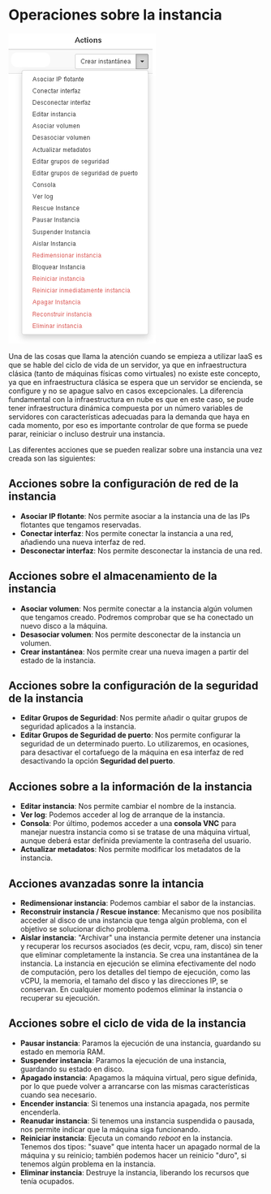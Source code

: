 # Operaciones sobre la instancia

![operaciones](img/operaciones1.png)

Una de las cosas que llama la atención cuando se empieza a utilizar IaaS es que
se hable del ciclo de vida de un servidor, ya que en infraestructura clásica
(tanto de máquinas físicas como virtuales) no existe este concepto, ya que en
infraestructura clásica se espera que un servidor se encienda, se configure y no
se apague salvo en casos excepcionales. La diferencia fundamental con la
infraestructura en nube es que en este caso, se pude tener infraestructura
dinámica compuesta por un número variables de servidores con características
adecuadas para la demanda que haya en cada momento, por eso es importante
controlar de que forma se puede parar, reiniciar o incluso destruir una
instancia.

Las diferentes acciones que se pueden realizar sobre una instancia una vez
creada son las siguientes:

## Acciones sobre la configuración de red de la instancia

* **Asociar IP flotante**: Nos permite asociar a la instancia una de las IPs flotantes que tengamos reservadas.
* **Conectar interfaz**: Nos permite conectar la instancia a una red, añadiendo una nueva interfaz de red.
* **Desconectar interfaz**: Nos permite desconectar la instancia de una red.

## Acciones sobre el almacenamiento de la instancia

* **Asociar volumen**: Nos permite conectar a la instancia algún volumen que tengamos creado. Podremos comprobar que se ha conectado un nuevo disco a la máquina.
* **Desasociar volumen**: Nos permite desconectar de la instancia un volumen.
* **Crear instantánea**: Nos permite crear una nueva imagen a partir del estado de la instancia.

## Acciones sobre la configuración de la seguridad de la instancia

* **Editar Grupos de Seguridad**: Nos permite añadir o quitar grupos de seguridad aplicados a la instancia.
*  **Editar Grupos de Seguridad de puerto**: Nos permite configurar la seguridad de un determinado puerto. Lo utilizaremos, en ocasiones, para desactivar el cortafuego de la máquina en esa interfaz de red desactivando la opción **Seguridad del puerto**.

## Acciones sobre a la información de la instancia

* **Editar instancia**: Nos permite cambiar el nombre de la instancia.
* **Ver log**: Podemos acceder al log de arranque de la instancia. 
* **Consola**: Por último, podemos acceder a una **consola VNC** para manejar nuestra instancia como si se tratase de una máquina virtual, aunque deberá estar definida previamente la contraseña del usuario.
* **Actualizar metadatos**: Nos permite modificar los metadatos de la instancia.

## Acciones avanzadas sonre la intancia

* **Redimensionar instancia**: Podemos cambiar el sabor de la instancias.
* **Reconstruir instancia / Rescue instance**: Mecanismo que nos posibilita acceder al disco de una instancia que tenga algún problema, con el objetivo se solucionar dicho problema. 
* **Aislar instancia**: "Archivar" una instancia permite detener una instancia y recuperar los recursos asociados (es decir, vcpu, ram, disco) sin tener que eliminar completamente la instancia. Se crea una instantánea de la instancia. La instancia en ejecución se elimina efectivamente del nodo de computación, pero los detalles del tiempo de ejecución, como las vCPU, la memoria, el tamaño del disco y las direcciones IP, se conservan. En cualquier momento podemos eliminar la instancia o recuperar su ejecución.

## Acciones sobre el ciclo de vida de la instancia

* **Pausar instancia**: Paramos la ejecución de una instancia, guardando su estado en memoria RAM.
* **Suspender instancia**: Paramos la ejecución de una instancia, guardando su estado en disco.
* **Apagado instancia**: Apagamos la máquina virtual, pero sigue definida, por lo que puede volver a arrancarse con las mismas características cuando sea  necesario.
* **Encender instancia**: Si tenemos una instancia apagada, nos permite encenderla.
* **Reanudar instancia**: Si tenemos una instancia suspendida o pausada, nos permite indicar que la máquina siga funcionando. 
* **Reiniciar instancia**: Ejecuta un comando *reboot* en la instancia. Tenemos dos tipos: "suave" que intenta hacer un apagado normal de la máquina y su reinicio; también podemos hacer un reinicio "duro", si tenemos algún problema en la instancia.
* **Eliminar instancia**: Destruye la instancia, liberando los recursos que tenía ocupados.
